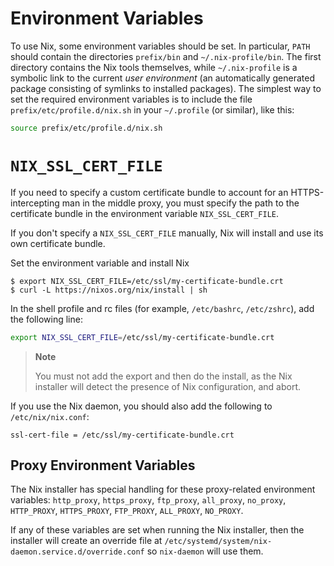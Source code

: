 # Environment Variables

To use Nix, some environment variables should be set. In particular,
`PATH` should contain the directories `prefix/bin` and
`~/.nix-profile/bin`. The first directory contains the Nix tools
themselves, while `~/.nix-profile` is a symbolic link to the current
*user environment* (an automatically generated package consisting of
symlinks to installed packages). The simplest way to set the required
environment variables is to include the file
`prefix/etc/profile.d/nix.sh` in your `~/.profile` (or similar), like
this:

```bash
source prefix/etc/profile.d/nix.sh
```

# `NIX_SSL_CERT_FILE`

If you need to specify a custom certificate bundle to account for an
HTTPS-intercepting man in the middle proxy, you must specify the path to
the certificate bundle in the environment variable `NIX_SSL_CERT_FILE`.

If you don't specify a `NIX_SSL_CERT_FILE` manually, Nix will install
and use its own certificate bundle.

Set the environment variable and install Nix

```console
$ export NIX_SSL_CERT_FILE=/etc/ssl/my-certificate-bundle.crt
$ curl -L https://nixos.org/nix/install | sh
```

In the shell profile and rc files (for example, `/etc/bashrc`,
`/etc/zshrc`), add the following line:

```bash
export NIX_SSL_CERT_FILE=/etc/ssl/my-certificate-bundle.crt
```

> **Note**
>
> You must not add the export and then do the install, as the Nix
> installer will detect the presence of Nix configuration, and abort.

If you use the Nix daemon, you should also add the following to
`/etc/nix/nix.conf`:

```
ssl-cert-file = /etc/ssl/my-certificate-bundle.crt
```

## Proxy Environment Variables

The Nix installer has special handling for these proxy-related
environment variables: `http_proxy`, `https_proxy`, `ftp_proxy`,
`all_proxy`, `no_proxy`, `HTTP_PROXY`, `HTTPS_PROXY`, `FTP_PROXY`,
`ALL_PROXY`, `NO_PROXY`.

If any of these variables are set when running the Nix installer, then
the installer will create an override file at
`/etc/systemd/system/nix-daemon.service.d/override.conf` so `nix-daemon`
will use them.
